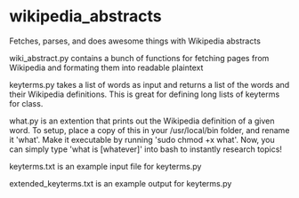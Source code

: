 wikipedia_abstracts
===================

Fetches, parses, and does awesome things with Wikipedia abstracts

wiki_abstract.py contains a bunch of functions for fetching pages from Wikipedia and formating them into readable plaintext

keyterms.py takes a list of words as input and returns a list of the words and their Wikipedia definitions. This is great for defining long lists of keyterms for class.

what.py is an extention that prints out the Wikipedia definition of a given word.
To setup, place a copy of this in your /usr/local/bin folder, and rename it 'what'. Make it executable by running 'sudo chmod +x what'. Now, you can simply type 'what is [whatever]' into bash to instantly research topics!

keyterms.txt is an example input file for keyterms.py

extended_keyterms.txt is an example output for keyterms.py
